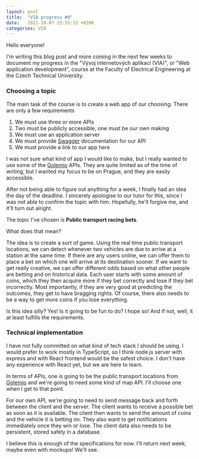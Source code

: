 ```yaml
---
layout: post
title:  "VIA progress #0"
date:   2021-10-07 15:55:32 +0200
categories: VIA
---
```


Hello everyone!

I'm writing this blog post and more coming in the next few weeks to document my progress in
the "Vývoj internetových aplikací (VIA)", or "Web application development", course at the Faculty
of Electrical Engineering at the Czech Technical University.

### Choosing a topic

The main task of the course is to create a web app of our choosing. There are only a few requirements
1. We must use three or more APIs
2. Two must be publicly accessible, one must be our own making
3. We must use an application server
4. We must provide [Swagger](https://swagger.io/) documentation for our API
5. We must provide a link to our app here

I was not sure what kind of app I would like to make, but I really wanted to use some 
of the [Golemio](https://golemio.cz/) APIs. They are quite limited as of the time of writing, but
I wanted my focus to be on Prague, and they are easily accessible.

After not being able to figure out anything for a week, I finally had an idea the day of the deadline.
I sincerely apologise to our tutor for this, since I was not able to confirm the topic with him.
Hopefully, he'll forgive me, and it'll turn out alright.

The topic I've chosen is __Public transport racing bets__.

What does that mean?

The idea is to create a sort of game. Using the real time public transport locations, we can detect
whenever two vehicles are due to arrive at a station at the same time. If there are any users online,
we can offer them to place a bet on which one will arrive at its destination sooner. If we want to get
really creative, we can offer different odds based on what other people are betting and on historical
data. Each user starts with some amount of coins, which they then acquire more if they bet correctly
and lose if they bet incorrectly. Most importantly, if they are very good at predicting the outcomes,
they get to have bragging rights. Of course, there also needs to be a way to get more coins if you lose
everything.

Is this idea silly? Yes! Is it going to be fun to do? I hope so! And if not, well, it at least
fulfills the requirements.

### Technical implementation

I have not fully committed on what kind of tech stack I should be using. I would prefer to work
mostly in TypeScript, so I think node.js server with express and with React frontend would be the
safest choice. I don't have any experience with React yet, but we are here to learn.

In terms of APIs, one is going to be the public transport locations from
[Golemio](https://golemioapi.docs.apiary.io/#reference/public-transport/realtime-vehicle-positions)
and we're going to need some kind of map API. I'll choose one when I get to that point.

For our own API, we're going to need to send message back and forth between the client and the server.
The client wants to receive a possible bet as soon as it is available. The client then wants to send
the amount of coins and the vehicle it is betting on. They also want to get notifications immediately once
they win or lose. The client data also needs to be persistent, stored safely in a database.

I believe this is enough of the specifications for now. I'll return next week, maybe even with mockups! We'll see.
